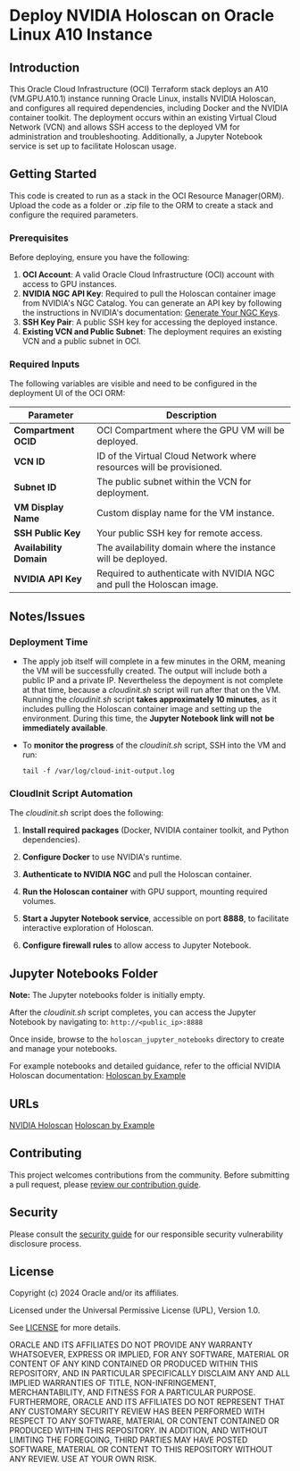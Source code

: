 # Deploy NVIDIA Holoscan on Oracle Linux A10 Instance

## Introduction
This Oracle Cloud Infrastructure (OCI) Terraform stack deploys an A10 (VM.GPU.A10.1) instance running Oracle Linux, installs NVIDIA Holoscan, and configures all required dependencies, including Docker and the NVIDIA container toolkit. The deployment occurs within an existing Virtual Cloud Network (VCN) and allows SSH access to the deployed VM for administration and troubleshooting. Additionally, a Jupyter Notebook service is set up to facilitate Holoscan usage.

## Getting Started
This code is created to run as a stack in the OCI Resource Manager(ORM). Upload the code as a folder or .zip file to the ORM to create a stack and configure the required parameters.

### Prerequisites
Before deploying, ensure you have the following:

1. **OCI Account**: A valid Oracle Cloud Infrastructure (OCI) account with access to GPU instances.
2. **NVIDIA NGC API Key**: Required to pull the Holoscan container image from NVIDIA's NGC Catalog. You can generate an API key by following the instructions in NVIDIA's documentation: [Generate Your NGC Keys](https://docs.nvidia.com/nemo/retriever/extraction/ngc-api-key/).
3. **SSH Key Pair**: A public SSH key for accessing the deployed instance.
4. **Existing VCN and Public Subnet**: The deployment requires an existing VCN and a public subnet in OCI.

### Required Inputs

The following variables are visible and need to be configured in the deployment UI of the OCI ORM:

| Parameter               | Description                                                           |
| ----------------------- | --------------------------------------------------------------------- |
| **Compartment OCID**    | OCI Compartment where the GPU VM will be deployed.                    |
| **VCN ID**              | ID of the Virtual Cloud Network where resources will be provisioned.  |
| **Subnet ID**           | The public subnet within the VCN for deployment.                      |
| **VM Display Name**     | Custom display name for the VM instance.                              |
| **SSH Public Key**      | Your public SSH key for remote access.                                |
| **Availability Domain** | The availability domain where the instance will be deployed.          |
| **NVIDIA API Key**      | Required to authenticate with NVIDIA NGC and pull the Holoscan image. |

## Notes/Issues

### Deployment Time
- The apply job itself will complete in a few minutes in the ORM, meaning the VM will be successfully created. The output will include both a public IP and a private IP. Nevertheless the depoyment is not complete at that time, because a *cloudinit.sh* script will run after that on the VM. Running the *cloudinit.sh* script **takes approximately 10 minutes**, as it includes pulling the Holoscan container image and setting up the environment. During this time, the **Jupyter Notebook link will not be immediately available**.

- To **monitor the progress** of the *cloudinit.sh* script, SSH into the VM and run:
    ```
    tail -f /var/log/cloud-init-output.log
    ```

### CloudInit Script Automation

The *cloudinit.sh* script does the following:

1. **Install required packages** (Docker, NVIDIA container toolkit, and Python dependencies).

2. **Configure Docker** to use NVIDIA's runtime.

3. **Authenticate to NVIDIA NGC** and pull the Holoscan container.

4. **Run the Holoscan container** with GPU support, mounting required volumes.

5. **Start a Jupyter Notebook service**, accessible on port **8888**, to facilitate interactive exploration of Holoscan.

6. **Configure firewall rules** to allow access to Jupyter Notebook.

## Jupyter Notebooks Folder

**Note:** The Jupyter notebooks folder is initially empty.

After the *cloudinit.sh* script completes, you can access the Jupyter Notebook by navigating to:
`http://<public_ip>:8888`

Once inside, browse to the `holoscan_jupyter_notebooks` directory to create and manage your notebooks.

For example notebooks and detailed guidance, refer to the official NVIDIA Holoscan documentation:
[Holoscan by Example](https://docs.nvidia.com/holoscan/sdk-user-guide/holoscan_by_example.html)

## URLs
[NVIDIA Holoscan](https://developer.nvidia.com/holoscan-sdk)
[Holoscan by Example](https://docs.nvidia.com/holoscan/sdk-user-guide/holoscan_by_example.html)


## Contributing
<!-- If your project has specific contribution requirements, update the
    CONTRIBUTING.md file to ensure those requirements are clearly explained. -->

This project welcomes contributions from the community. Before submitting a pull
request, please [review our contribution guide](./CONTRIBUTING.md).

## Security

Please consult the [security guide](./SECURITY.md) for our responsible security
vulnerability disclosure process.

## License
Copyright (c) 2024 Oracle and/or its affiliates.

Licensed under the Universal Permissive License (UPL), Version 1.0.

See [LICENSE](LICENSE.txt) for more details.

ORACLE AND ITS AFFILIATES DO NOT PROVIDE ANY WARRANTY WHATSOEVER, EXPRESS OR IMPLIED, FOR ANY SOFTWARE, MATERIAL OR CONTENT OF ANY KIND CONTAINED OR PRODUCED WITHIN THIS REPOSITORY, AND IN PARTICULAR SPECIFICALLY DISCLAIM ANY AND ALL IMPLIED WARRANTIES OF TITLE, NON-INFRINGEMENT, MERCHANTABILITY, AND FITNESS FOR A PARTICULAR PURPOSE.  FURTHERMORE, ORACLE AND ITS AFFILIATES DO NOT REPRESENT THAT ANY CUSTOMARY SECURITY REVIEW HAS BEEN PERFORMED WITH RESPECT TO ANY SOFTWARE, MATERIAL OR CONTENT CONTAINED OR PRODUCED WITHIN THIS REPOSITORY. IN ADDITION, AND WITHOUT LIMITING THE FOREGOING, THIRD PARTIES MAY HAVE POSTED SOFTWARE, MATERIAL OR CONTENT TO THIS REPOSITORY WITHOUT ANY REVIEW. USE AT YOUR OWN RISK.